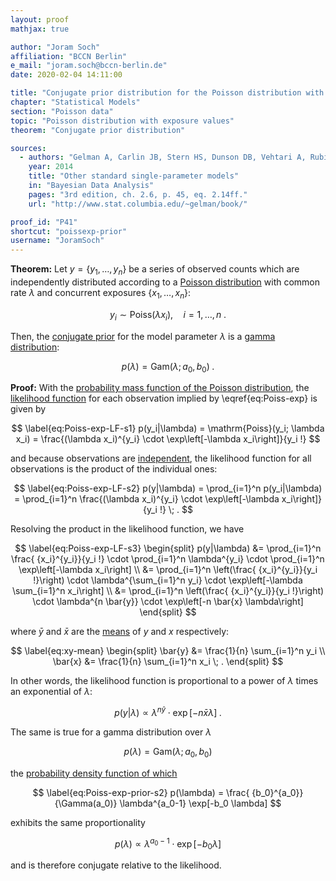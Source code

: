```yaml
---
layout: proof
mathjax: true

author: "Joram Soch"
affiliation: "BCCN Berlin"
e_mail: "joram.soch@bccn-berlin.de"
date: 2020-02-04 14:11:00

title: "Conjugate prior distribution for the Poisson distribution with exposure values"
chapter: "Statistical Models"
section: "Poisson data"
topic: "Poisson distribution with exposure values"
theorem: "Conjugate prior distribution"

sources:
  - authors: "Gelman A, Carlin JB, Stern HS, Dunson DB, Vehtari A, Rubin DB"
    year: 2014
    title: "Other standard single-parameter models"
    in: "Bayesian Data Analysis"
    pages: "3rd edition, ch. 2.6, p. 45, eq. 2.14ff."
    url: "http://www.stat.columbia.edu/~gelman/book/"

proof_id: "P41"
shortcut: "poissexp-prior"
username: "JoramSoch"
---
```



**Theorem:** Let $y = \left\lbrace y_1, \ldots, y_n \right\rbrace$ be a series of observed counts which are independently distributed according to a [Poisson distribution](/D/poiss) with common rate $\lambda$ and concurrent exposures $\left\lbrace x_1, \ldots, x_n \right\rbrace$:

$$ \label{eq:Poiss-exp}
y_i \sim \mathrm{Poiss}(\lambda x_i), \quad i = 1, \ldots, n \; .
$$

Then, the [conjugate prior](/D/prior-conj) for the model parameter $\lambda$ is a [gamma distribution](/D/gam):

$$ \label{eq:Poiss-exp-prior}
p(\lambda) = \mathrm{Gam}(\lambda; a_0, b_0) \; .
$$


**Proof:** With the [probability mass function of the Poisson distribution](/P/poiss-pmf), the [likelihood function](/D/lf) for each observation implied by \eqref{eq:Poiss-exp} is given by

$$ \label{eq:Poiss-exp-LF-s1}
p(y_i|\lambda) = \mathrm{Poiss}(y_i; \lambda x_i) = \frac{(\lambda x_i)^{y_i} \cdot \exp\left[-\lambda x_i\right]}{y_i !}
$$

and because observations are [independent](/D/ind), the likelihood function for all observations is the product of the individual ones:

$$ \label{eq:Poiss-exp-LF-s2}
p(y|\lambda) = \prod_{i=1}^n p(y_i|\lambda) = \prod_{i=1}^n \frac{(\lambda x_i)^{y_i} \cdot \exp\left[-\lambda x_i\right]}{y_i !} \; .
$$

Resolving the product in the likelihood function, we have

$$ \label{eq:Poiss-exp-LF-s3}
\begin{split}
p(y|\lambda) &= \prod_{i=1}^n \frac{ {x_i}^{y_i}}{y_i !} \cdot \prod_{i=1}^n \lambda^{y_i} \cdot \prod_{i=1}^n \exp\left[-\lambda x_i\right] \\
&= \prod_{i=1}^n \left(\frac{ {x_i}^{y_i}}{y_i !}\right) \cdot \lambda^{\sum_{i=1}^n y_i} \cdot \exp\left[-\lambda \sum_{i=1}^n x_i\right] \\
&= \prod_{i=1}^n \left(\frac{ {x_i}^{y_i}}{y_i !}\right) \cdot \lambda^{n \bar{y}} \cdot \exp\left[-n \bar{x} \lambda\right]
\end{split}
$$

where $\bar{y}$ and $\bar{x}$ are the [means](/P/ev-sample) of $y$ and $x$ respectively:

$$ \label{eq:xy-mean}
\begin{split}
\bar{y} &= \frac{1}{n} \sum_{i=1}^n y_i \\
\bar{x} &= \frac{1}{n} \sum_{i=1}^n x_i \; .
\end{split}
$$

In other words, the likelihood function is proportional to a power of $\lambda$ times an exponential of $\lambda$:

$$ \label{eq:Poiss-exp-LF-prop}
p(y|\lambda) \propto \lambda^{n \bar{y}} \cdot \exp\left[-n \bar{x} \lambda\right] \; .
$$

The same is true for a gamma distribution over $\lambda$

$$ \label{eq:Poiss-exp-prior-s1}
p(\lambda) = \mathrm{Gam}(\lambda; a_0, b_0)
$$

the [probability density function of which](/P/gam-pdf)

$$ \label{eq:Poiss-exp-prior-s2}
p(\lambda) = \frac{ {b_0}^{a_0}}{\Gamma(a_0)} \lambda^{a_0-1} \exp[-b_0 \lambda]
$$

exhibits the same proportionality

$$ \label{eq:Poiss-exp-prior-s3}
p(\lambda) \propto \lambda^{a_0-1} \cdot \exp[-b_0 \lambda]
$$

and is therefore conjugate relative to the likelihood.
